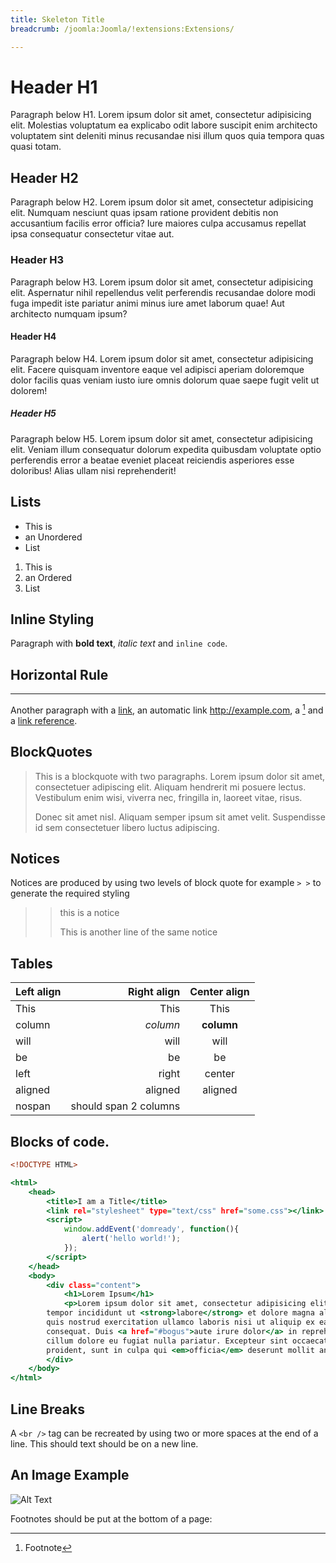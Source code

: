 ```yaml
---
title: Skeleton Title
breadcrumb: /joomla:Joomla/!extensions:Extensions/

---
```


Header H1
=========
Paragraph below H1. Lorem ipsum dolor sit amet, consectetur adipisicing elit. Molestias voluptatum ea explicabo odit labore suscipit enim architecto voluptatem sint deleniti minus recusandae nisi illum quos quia tempora quas quasi totam.


Header H2
---------
Paragraph below H2. Lorem ipsum dolor sit amet, consectetur adipisicing elit. Numquam nesciunt quas ipsam ratione provident debitis non accusantium facilis error officia? Iure maiores culpa accusamus repellat ipsa consequatur consectetur vitae aut.

### Header H3
Paragraph below H3. Lorem ipsum dolor sit amet, consectetur adipisicing elit. Aspernatur nihil repellendus velit perferendis recusandae dolore modi fuga impedit iste pariatur animi minus iure amet laborum quae! Aut architecto numquam ipsum?

#### Header H4
Paragraph below H4. Lorem ipsum dolor sit amet, consectetur adipisicing elit. Facere quisquam inventore eaque vel adipisci aperiam doloremque dolor facilis quas veniam iusto iure omnis dolorum quae saepe fugit velit ut dolorem!

##### Header H5
Paragraph below H5. Lorem ipsum dolor sit amet, consectetur adipisicing elit. Veniam illum consequatur dolorum expedita quibusdam voluptate optio perferendis error a beatae eveniet placeat reiciendis asperiores esse doloribus! Alias ullam nisi reprehenderit!

Lists
-----

* This is
* an Unordered
* List

1. This is
2. an Ordered
3. List

Inline Styling
--------------

Paragraph with **bold text**, _italic text_ and `inline code`.

Horizontal Rule
---------------

* * *

Another paragraph with a [link](#url-goes-here), an automatic link <http://example.com>, a [^1] and a [link reference][ref].

BlockQuotes
-----------

> This is a blockquote with two paragraphs. Lorem ipsum dolor sit amet,
> consectetuer adipiscing elit. Aliquam hendrerit mi posuere lectus.
> Vestibulum enim wisi, viverra nec, fringilla in, laoreet vitae, risus.
>
> Donec sit amet nisl. Aliquam semper ipsum sit amet velit. Suspendisse
> id sem consectetuer libero luctus adipiscing.

Notices
-------

Notices are produced by using two levels of block quote for example `> >` to generate the required styling

> > this is a notice
> >
> > This is another line of the same notice

Tables
------

| Left align | Right align | Center align |
|:-----------|------------:|:------------:|
| This       |        This |     This     |
| column     |    *column* |  **column**  |
| will       |        will |     will     |
| be         |          be |      be      |
| left       |       right |    center    |
| aligned    |     aligned |   aligned    |
| nospan     | should span 2 columns     ||


Blocks of code.
---------------

~~~ .html
<!DOCTYPE HTML>

<html>
    <head>
        <title>I am a Title</title>
        <link rel="stylesheet" type="text/css" href="some.css"></link>
        <script>
            window.addEvent('domready', function(){
                alert('hello world!');
            });
        </script>
    </head>
    <body>
        <div class="content">
            <h1>Lorem Ipsum</h1>
            <p>Lorem ipsum dolor sit amet, consectetur adipisicing elit, sed do eiusmod
        tempor incididunt ut <strong>labore</strong> et dolore magna aliqua. Ut enim ad minim veniam,
        quis nostrud exercitation ullamco laboris nisi ut aliquip ex ea commodo
        consequat. Duis <a href="#bogus">aute irure dolor</a> in reprehenderit in voluptate velit esse
        cillum dolore eu fugiat nulla pariatur. Excepteur sint occaecat cupidatat non
        proident, sunt in culpa qui <em>officia</em> deserunt mollit anim id est laborum.</p>
        </div>
    </body>
</html>
~~~

Line Breaks
-----------

A `<br />` tag can be recreated by using two or more spaces at the end of a line.
This should text should be on a new line.

An Image Example
----------------

![Alt Text](http://octodex.github.com/images/plumber.jpg "Optional Title")

Footnotes should be put at the bottom of a page:

[^1]: Footnote

[ref]: http://example.com
